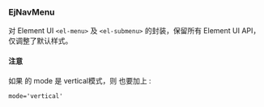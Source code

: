 ### EjNavMenu

对 Element UI `<el-menu>` 及 `<el-submenu>` 的封装，保留所有 Element UI API，仅调整了默认样式。


#### 注意
如果 <ej-menu> 的 mode 是 vertical模式，则 <ej-nav-submenu> 也要加上 : 
```
mode='vertical'
```